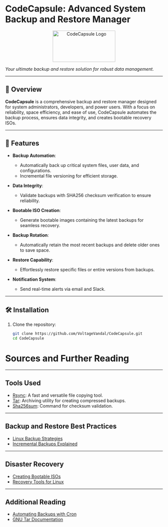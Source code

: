 # CodeCapsule: Advanced System Backup and Restore Manager

<p align="center">
  <img src="https://github.com/user-attachments/assets/4a7a2f8e-5cd7-46c6-9526-f58dd0c51177" alt="CodeCapsule Logo" width="200" height="100">
</p>

*Your ultimate backup and restore solution for robust data management.*

---

## 🌟 Overview

**CodeCapsule** is a comprehensive backup and restore manager designed for system administrators, developers, and power users. With a focus on reliability, space efficiency, and ease of use, CodeCapsule automates the backup process, ensures data integrity, and creates bootable recovery ISOs.

---

## 🚀 Features

- **Backup Automation**:
  - Automatically back up critical system files, user data, and configurations.
  - Incremental file versioning for efficient storage.

- **Data Integrity**:
  - Validate backups with SHA256 checksum verification to ensure reliability.

- **Bootable ISO Creation**:
  - Generate bootable images containing the latest backups for seamless recovery.

- **Backup Rotation**:
  - Automatically retain the most recent backups and delete older ones to save space.

- **Restore Capability**:
  - Effortlessly restore specific files or entire versions from backups.

- **Notification System**:
  - Send real-time alerts via email and Slack.

---

## 🛠️ Installation

1. Clone the repository:
   ```bash
   git clone https://github.com/VoltageVandal/CodeCapsule.git
   cd CodeCapsule
# Sources and Further Reading

---

## Tools Used

- [Rsync](https://rsync.samba.org/): A fast and versatile file copying tool.
- [Tar](https://www.gnu.org/software/tar/): Archiving utility for creating compressed backups.
- [Sha256sum](https://linux.die.net/man/1/sha256sum): Command for checksum validation.

---

## Backup and Restore Best Practices

- [Linux Backup Strategies](https://www.linux.com/tutorials/linux-backup-strategies/)
- [Incremental Backups Explained](https://en.wikipedia.org/wiki/Incremental_backup)

---

## Disaster Recovery

- [Creating Bootable ISOs](https://wiki.archlinux.org/title/ISO_image)
- [Recovery Tools for Linux](https://www.linuxjournal.com/content/rescue-linux)

---

## Additional Reading

- [Automating Backups with Cron](https://opensource.com/article/18/7/automate-backups-linux-cron)
- [GNU Tar Documentation](https://www.gnu.org/software/tar/manual/tar.html)

